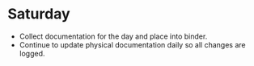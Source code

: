 # Saturday
 - Collect documentation for the day and place into binder.
 - Continue to update physical documentation daily so all changes are logged.
